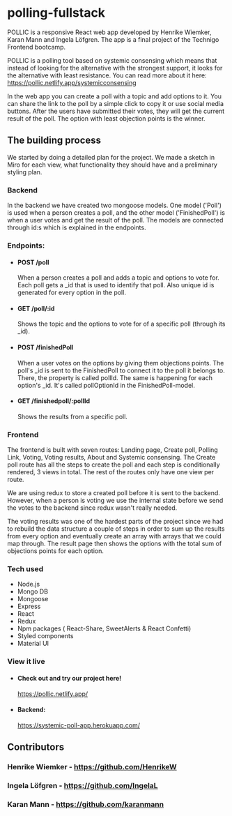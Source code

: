 # polling-fullstack

POLLIC is a responsive React web app developed by Henrike Wiemker, Karan Mann and Ingela Löfgren. The app is a final project of the Technigo Frontend bootcamp. 
 
POLLIC is a polling tool based on systemic consensing which means that instead of looking for the alternative with the strongest support, it looks for the alternative with least resistance. You can read more about it here: https://pollic.netlify.app/systemicconsensing
 
In the web app you can create a poll with a topic and add options to it. You can share the link to the poll by a simple click to copy it or use social media buttons. After the users have submitted their votes, they will get the current result of the poll. The option with least objection points is the winner.

## The building process
 
We started by doing a detailed plan for the project. We made a sketch in Miro for each view, what functionality they should have and a preliminary styling plan. 

### Backend
In the backend we have created two mongoose models. One model ('Poll') is used when a person creates a poll, and the other model ('FinishedPoll') is when a user votes and get the result of the poll. The models are connected through id:s which is explained in the endpoints.
 
### Endpoints:
 
- #### POST /poll 
  When a person creates a poll and adds a topic and options to vote for. Each poll gets a \_id that is used to identify that poll. Also unique id is generated  for every option in the poll. 
 
- #### GET /poll/:id
  Shows the topic and the options to vote for of a specific poll (through its \_id). 
 
- #### POST /finishedPoll
  When a user votes on the options by giving them objections points.  The poll's \_id is sent to the FinishedPoll to connect it to the poll it belongs to. There, the property is called pollId. The same is happening for each option's \_id. It's called pollOptionId in the FinishedPoll-model.

 
- #### GET /finishedpoll/:pollId
  Shows the results from a specific poll.

### Frontend
 
The frontend is built with seven routes: Landing page, Create poll, Polling Link, Voting, Voting results, About and Systemic consensing. The Create poll route has all the steps to create the poll and each step is conditionally rendered, 3 views in total. The rest of the routes only have one view per route.
 
We are using redux to store a created poll before it is sent to the backend. However, when a person is voting we use the internal state before we send the votes to the backend since redux wasn't really needed.
 
The voting results was one of the hardest parts of the project since we had to rebuild the data structure a couple of steps in order to sum up the results from every option and eventually create an array with arrays that we could map through. The result page then shows the options with the total sum of objections points for each option.
 
### Tech used
 
- Node.js
- Mongo DB
- Mongoose
- Express
- React
- Redux
- Npm packages ( React-Share, SweetAlerts & React Confetti)
- Styled components
- Material UI

### View it live
 
- #### Check out and try our project here! 
  https://pollic.netlify.app/

- #### Backend: 
  https://systemic-poll-app.herokuapp.com/

## Contributors

 ### Henrike Wiemker - https://github.com/HenrikeW
 ### Ingela Löfgren - https://github.com/IngelaL
 ### Karan Mann - https://github.com/karanmann
